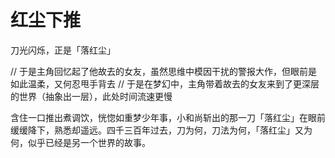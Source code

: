 # 红尘下推

刀光闪烁，正是「落红尘」

// 于是主角回忆起了他故去的女友，虽然思维中模因干扰的警报大作，但眼前是如此温柔，又何忍甩手背去
// 于是在梦幻中，主角带着故去的女友来到了更深层的世界（抽象出一层），此处时间流速更慢

含住一口推出煮调饮，恍惚如重梦少年事，小和尚斩出的那一刀「落红尘」在眼前缓缓降下，熟悉却遥远。四千三百年过去，刀为何，刀法为何，「落红尘」又为何，似乎已经是另一个世界的故事。
